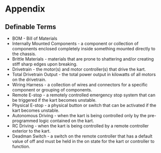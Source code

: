 # Appendix

## Definable Terms

 * BOM - Bill of Materials
 * Internally Mounted Components - a component or collection of components enclosed completely inside something mounted directly to the chassis.
 * Brittle Materials - materials that are prone to shattering and/or creating stiff sharp edges upon breaking.
 * Drivetrain - the motor(s) and motor controller(s) that drive the kart.
 * Total Drivetrain Output - the total power output in kilowatts of all motors on the drivetrain.
 * Wiring Harness - a collection of wires and connectors for a specific component or grouping of components.
 * Remote E-stop - a remotely controlled emergency stop system that can be triggered if the kart becomes unstable.
 * Physical E-stop - a physical button or switch that can be activated if the kart becomes unstable.
 * Autonomous Driving - when the kart is being controlled only by the pre-programmed logic contained on the kart.
 * RC Driving - when the kart is being controlled by a remote controller exterior to the kart.
 * Deadman Switch - a switch on the remote controller that has a default value of off and must be held in the on state for the kart or controller to function.